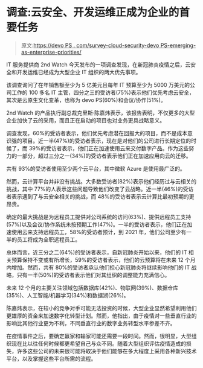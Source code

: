 # 调查:云安全、开发运维正成为企业的首要任务

> 原文:[https://devo PS . com/survey-cloud-security-devo PS-emerging-as-enterprise-priorities/](https://devops.com/survey-cloud-security-devops-emerging-as-enterprise-priorities/)

IT 服务提供商 2nd Watch 今天发布的一项调查发现，在新冠肺炎疫情之后，云安全和开发运维已经成为大型企业 IT 组织的两大优先事项。

该调查询问了在年销售额至少为 5 亿美元且每年 IT 预算至少为 5000 万美元的公司工作的 100 多名 IT 主管，四分之三的受访者(75%)表示他们优先考虑云安全，其次是云原生文化变革，也称为 devo PS(60%)和会议/协作(51%)。

2nd Watch 的产品执行副总裁克里斯·陈嘉炜表示，该报告表明，不仅更多的大型企业加快了云的采用，而且正在启动的项目也对业务更具战略意义。

调查发现，60%的受访者表示，他们优先考虑潜在回报大的项目，而不是成本意识强的项目。近一半(47%)的受访者表示，现在是对他们的公司进行长期定位的时候了，而 39%的受访者表示，他们正在加速使用云来交付数字产品。作为这些努力的一部分，超过三分之一(34%)的受访者表示他们正在加速应用向云的迁移。

共有 93%的受访者使用至少两个云平台，其中微软 Azure 是使用最广泛的。

然而，云计算平台并非没有挑战。大多数受访者(82%)表示他们经历过与云相关的挑战，其中 77%的人表示这些问题导致他们改变了云战略。近一半(46%)的受访者表示遇到了与云安全相关的挑战，而 48%的受访者表示云计算比最初预期的更昂贵。

确定的最大挑战是为远程员工提供对公司系统的访问(63%)、提供远程员工支持(57%)以及会议/协作系统未按预期工作(47%)。一半的受访者表示，他们正在加速使用云来支持远程员工，58%的受访者预计，到 2021 年，他们公司至少有一半的员工将成为全职远程员工。

总体而言，近三分之二(64%)的受访者表示，自新冠肺炎开始以来，他们的 IT 相关预算保持不变或有所增长，59%的受访者表示，他们的云预算将在未来 12 个月内增加。然而，共有 80%的受访者承认他们担心新冠肺炎将继续影响他们的 IT 战略，只有一半(50%)的受访者表示他们对其组织的调整能力充满信心。

未来 12 个月的主要关注领域包括数据库(42%)、物联网(39%)、数据仓库(35%)、人工智能/机器学习(34%)和数据湖(26%)。

陈嘉炜表示，在较小的竞争对手可能无法投资的时候，大型企业显然希望利用他们更雄厚的资金来加速数字化转型计划。然而，他指出，由于疫情对一些垂直行业的影响比其他行业更为不利，不同垂直行业的数字业务转型水平参差不齐。

在疫情事件之后，要确定赢家和输家可能还需要一段时间。然而，很明显，大型组织现在比以往任何时候都更希望自己与众不同。随着大型组织评估疫情造成的损失，许多这些公司的未来很可能将取决于他们能够在多大程度上采用各种新兴技术平台，以及掌握这些平台所需的流程。